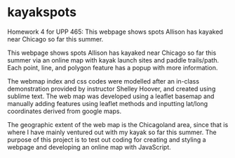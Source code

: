 # kayakspots
Homework 4 for UPP 465: This webpage shows spots Allison has kayaked near Chicago so far this summer.

This webpage shows spots Allison has kayaked near Chicago so far this summer via an online map with kayak launch sites and paddle trails/path. Each point, line, and polygon feature has a popup with more information.

The webmap index and css codes were modelled after an in-class demonstration provided by instructor Shelley Hoover, and created using sublime text. The web map was developed using a leaflet basemap and manually adding features using leaflet methods and inputting lat/long coordinates derived from google maps.

The geographic extent of the web map is the Chicagoland area, since that is where I have mainly ventured out with my kayak so far this summer. The purpose of this project is to test out coding for creating and styling a webpage and developing an online map with JavaScript.
